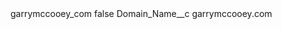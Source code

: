 <?xml version="1.0" encoding="UTF-8"?>
<CustomMetadata xmlns="http://soap.sforce.com/2006/04/metadata" xmlns:xsi="http://www.w3.org/2001/XMLSchema-instance" xmlns:xsd="http://www.w3.org/2001/XMLSchema">
    <label>garrymccooey_com</label>
    <protected>false</protected>
    <values>
        <field>Domain_Name__c</field>
        <value xsi:type="xsd:string">garrymccooey.com</value>
    </values>
</CustomMetadata>
